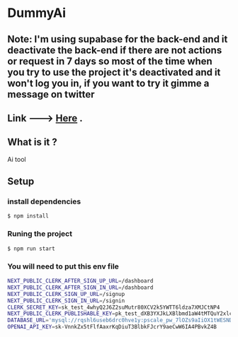 # DummyAi

## Note: I'm using supabase for the back-end and it deactivate the back-end if there are not actions or request in 7 days so most of the time when you try to use the project it's deactivated and it won't log you in, if you want to try it gimme a message on twitter 

## Link ---> [Here](https://dummy-ai.vercel.app) .
## What is it ?

Ai tool

## Setup

### install dependencies

    $ npm install

### Runing the project

    $ npm run start

### You will need to put this env file 

```bash 
NEXT_PUBLIC_CLERK_AFTER_SIGN_UP_URL=/dashboard
NEXT_PUBLIC_CLERK_AFTER_SIGN_IN_URL=/dashboard
NEXT_PUBLIC_CLERK_SIGN_UP_URL=/signup
NEXT_PUBLIC_CLERK_SIGN_IN_URL=/signin
CLERK_SECRET_KEY=sk_test_4whyQ2J6Z2suMutr80XCV2k5YWTT6ldza7XMJCtNP4
NEXT_PUBLIC_CLERK_PUBLISHABLE_KEY=pk_test_dXB3YXJkLXBlbmd1aW4tMTQuY2xlcmsuYWNjb3VudHMuZGV2JA
DATABASE_URL='mysql://rqshl6useb6drc0hve1y:pscale_pw_7lOZs9aIiOX1tWESND1ArINiN8oEWPH9SW6LihHQdzM@aws.connect.psdb.cloud/aiapp?sslaccept=strict'
OPENAI_API_KEY=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
```
